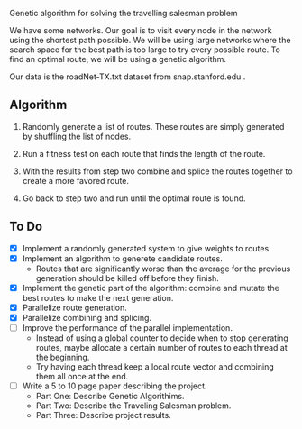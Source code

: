 Genetic algorithm for solving the travelling salesman problem

We have some networks. Our goal is to visit every node in the network using the
shortest path possible. We will be using large networks where the search space
for the best path is too large to try every possible route. To find an optimal
route, we will be using a genetic algorithm.

Our data is the roadNet-TX.txt dataset from snap.stanford.edu .

Algorithm
---------

1.	Randomly generate a list of routes. These routes are simply generated by
	shuffling the list of nodes.

2.	Run a fitness test on each route that finds the length of the route.

3.	With the results from step two combine and splice the routes together to
	create a more favored route.

4.	Go back to step two and run until the optimal route is found.

To Do
-----

* [x]	Implement a randomly generated system to give weights to routes.
* [x]	Implement an algorithm to generete candidate routes.
	*	Routes that are significantly worse than the average for the previous generation should be killed off before they finish.
* [x]	Implement the genetic part of the algorithm: combine and mutate the best routes to make the next generation.
* [x]	Parallelize route generation.
* [x]	Parallelize combining and splicing.
* [ ]	Improve the performance of the parallel implementation.
	*	Instead of using a global counter to decide when to stop generating
		routes, maybe allocate a certain number of routes to each thread at the
		beginning.
	*	Try having each thread keep a local route vector and combining them all
		once at the end.
* [ ]   Write a 5 to 10 page paper describing the project.
	*	Part One: Describe Genetic Algorithims.
	*	Part Two: Describe the Traveling Salesman problem.
	*	Part Three: Describe project results.


